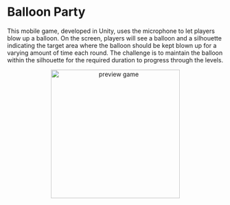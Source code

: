 # Balloon Party
This mobile game, developed in Unity, uses the microphone to let players blow up a balloon. On the screen, players will see a balloon and a silhouette indicating the target area where the balloon should be kept blown up for a varying amount of time each round. The challenge is to maintain the balloon within the silhouette for the required duration to progress through the levels.

<p align="center">
     <img src="https://github.com/rosibeluseda/Ballon_Party/assets/145386489/d9a630b9-e774-48db-9b17-ddbec287f2c6" alt="preview game" width="300px">
</p>

